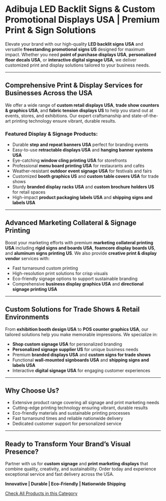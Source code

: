 # Adibuja LED Backlit Signs & Custom Promotional Displays USA | Premium Print & Sign Solutions

Elevate your brand with our high-quality **LED backlit signs USA** and versatile **freestanding promotional signs US** designed for maximum impact. Whether you need **point of purchase displays USA**, **personalized floor decals USA**, or **interactive digital signage USA**, we deliver customized print and display solutions tailored to your business needs.

---

## Comprehensive Print & Display Services for Businesses Across the USA

We offer a wide range of **custom retail displays USA**, **trade show counters & graphics USA**, and **fabric tension displays US** to help you stand out at events, stores, and exhibitions. Our expert craftsmanship and state-of-the-art printing technology ensure vibrant, durable results.

### Featured Display & Signage Products:
- Durable **step and repeat banners USA** perfect for branding events  
- Easy-to-use **retractable displays USA** and **hanging banner systems USA**  
- Eye-catching **window cling printing USA** for storefronts  
- Professional **menu board printing USA** for restaurants and cafés  
- Weather-resistant **outdoor event signage USA** for festivals and fairs  
- Customized **booth graphics US** and **custom table covers USA** for trade shows  
- Sturdy **branded display racks USA** and **custom brochure holders US** for retail spaces  
- High-impact **product packaging labels USA** and **shipping signs and labels USA**  

---

## Advanced Marketing Collateral & Signage Printing

Boost your marketing efforts with premium **marketing collateral printing USA** including **rigid signs and boards USA**, **foamcore display boards US**, and **aluminum signs printing US**. We also provide **creative print & display vendor** services with:

- Fast turnaround custom printing  
- High-resolution print solutions for crisp visuals  
- Eco-friendly signage options to support sustainable branding  
- Comprehensive **business display graphics USA** and **directional signage printing USA**  

---

## Custom Solutions for Trade Shows & Retail Environments

From **exhibition booth design USA** to **POS counter graphics USA**, our tailored solutions help you make memorable impressions. We specialize in:

- **Shop custom signage USA** for personalized branding  
- **Personalized signage supplier US** for unique business needs  
- Premium **branded displays USA** and **custom signs for trade shows**  
- Functional **wall-mounted signboards USA** and **shipping signs and labels USA**  
- Interactive **digital signage USA** for engaging customer experiences  

---

## Why Choose Us?

- Extensive product range covering all signage and print marketing needs  
- Cutting-edge printing technology ensuring vibrant, durable results  
- Eco-friendly materials and sustainable printing processes  
- Fast turnaround times and reliable nationwide delivery  
- Dedicated customer support for personalized service  

---

## Ready to Transform Your Brand’s Visual Presence?

Partner with us for **custom signage** and **print marketing displays** that combine quality, creativity, and sustainability. Order today and experience exceptional service and fast delivery across the USA.

**Innovative | Durable | Eco-Friendly | Nationwide Shipping**

[Check All Products in this Category](https://www.adibuja.com/categories/custom-print-and-display-products)

